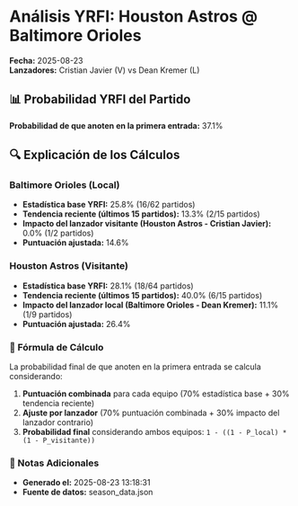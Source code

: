 # Análisis YRFI: Houston Astros @ Baltimore Orioles

**Fecha:** 2025-08-23  
**Lanzadores:** Cristian Javier (V) vs Dean Kremer (L)

## 📊 Probabilidad YRFI del Partido

**Probabilidad de que anoten en la primera entrada:** 37.1%

## 🔍 Explicación de los Cálculos

### Baltimore Orioles (Local)
- **Estadística base YRFI:** 25.8% (16/62 partidos)
- **Tendencia reciente (últimos 15 partidos):** 13.3% (2/15 partidos)
- **Impacto del lanzador visitante (Houston Astros - Cristian Javier):** 0.0% (1/2 partidos)
- **Puntuación ajustada:** 14.6%

### Houston Astros (Visitante)
- **Estadística base YRFI:** 28.1% (18/64 partidos)
- **Tendencia reciente (últimos 15 partidos):** 40.0% (6/15 partidos)
- **Impacto del lanzador local (Baltimore Orioles - Dean Kremer):** 11.1% (1/9 partidos)
- **Puntuación ajustada:** 26.4%

### 📝 Fórmula de Cálculo

La probabilidad final de que anoten en la primera entrada se calcula considerando:
1. **Puntuación combinada** para cada equipo (70% estadística base + 30% tendencia reciente)
2. **Ajuste por lanzador** (70% puntuación combinada + 30% impacto del lanzador contrario)
3. **Probabilidad final** considerando ambos equipos: `1 - ((1 - P_local) * (1 - P_visitante))`

### 📌 Notas Adicionales

- **Generado el:** 2025-08-23 13:18:31
- **Fuente de datos:** season_data.json
